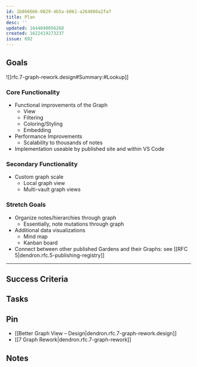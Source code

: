 ```yaml
---
id: 1b866666-0829-4b5a-b061-a264886a2fa7
title: Plan
desc: ''
updated: 1644040056268
created: 1622419273237
issue: 692
---
```


## Goals

![[rfc.7-graph-rework.design#Summary:#Lookup]]

### Core Functionality

-   Functional improvements of the Graph
    -   View
    -   Filtering
    -   Coloring/Styling
    -   Embedding
-   Performance Improvements
    -   Scalability to thousands of notes
-   Implementation useable by published site and within VS Code

### Secondary Functionality

-   Custom graph scale
    -   Local graph view
    -   Multi-vault graph views

### Stretch Goals

-   Organize notes/hierarchies through graph
    -   Essentially, note mutations through graph
-   Additional data visualizations
    -   Mind map
    -   Kanban board
-   Connect between other published Gardens and their Graphs: see [[RFC 5|dendron.rfc.5-publishing-registry]]

---

## Success Criteria

## Tasks

## Pin

<!-- Important links -->

- [[Better Graph View – Design|dendron.rfc.7-graph-rework.design]]
- [[7 Graph Rework|dendron.rfc.7-graph-rework]]

## Notes

